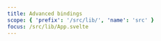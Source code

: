 ```yaml
---
title: Advanced bindings
scope: { 'prefix': '/src/lib/', 'name': 'src' }
focus: /src/lib/App.svelte
---
```

